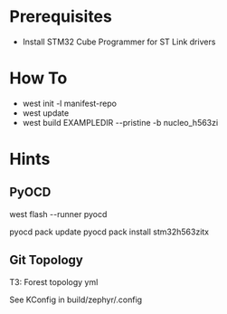 # Prerequisites

- Install STM32 Cube Programmer for ST Link drivers

# How To

- west init -l manifest-repo
- west update
- west build EXAMPLEDIR --pristine -b nucleo_h563zi

# Hints

## PyOCD
west flash --runner pyocd

pyocd pack update
pyocd pack install stm32h563zitx

## Git Topology

T3: Forest topology yml

See KConfig in build/zephyr/.config